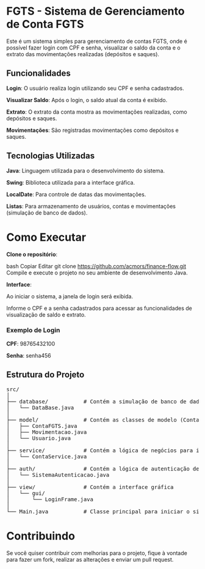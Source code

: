 <h1>FGTS - Sistema de Gerenciamento de Conta FGTS</h1>
Este é um sistema simples para gerenciamento de contas FGTS, onde é possível fazer login com CPF e senha, visualizar o saldo da conta e o extrato das movimentações realizadas (depósitos e saques).

<h2>Funcionalidades</h2>
<strong>Login</strong>: O usuário realiza login utilizando seu CPF e senha cadastrados.

<strong>Visualizar Saldo</strong>: Após o login, o saldo atual da conta é exibido.

<strong>Extrato</strong>: O extrato da conta mostra as movimentações realizadas, como depósitos e saques.

<strong>Movimentações</strong>: São registradas movimentações como depósitos e saques.

<h2>Tecnologias Utilizadas</h2>
<strong>Java</strong>: Linguagem utilizada para o desenvolvimento do sistema.

<strong>Swing</strong>: Biblioteca utilizada para a interface gráfica.

<strong>LocalDate</strong>: Para controle de datas das movimentações.

<strong>Listas</strong>: Para armazenamento de usuários, contas e movimentações (simulação de banco de dados).

<h1>Como Executar</h1>
<strong>Clone o repositório</strong>:

bash
Copiar
Editar
git clone https://github.com/acmors/finance-flow.git
Compile e execute o projeto no seu ambiente de desenvolvimento Java.

<strong>Interface</strong>:

Ao iniciar o sistema, a janela de login será exibida.

Informe o CPF e a senha cadastrados para acessar as funcionalidades de visualização de saldo e extrato.

<h3>Exemplo de Login</h3>
<strong>CPF</strong>: 98765432100

<strong>Senha</strong>: senha456

<h2>Estrutura do Projeto</h2>
<pre>
src/
│
├── database/           # Contém a simulação de banco de dados e cálculo de saldo
│   └── DataBase.java
│
├── model/              # Contém as classes de modelo (ContaFGTS, Movimentacao, Usuario)
│   ├── ContaFGTS.java
│   ├── Movimentacao.java
│   └── Usuario.java
│
├── service/            # Contém a lógica de negócios para interação com contas
│   └── ContaService.java
│
├── auth/               # Contém a lógica de autenticação de usuários
│   └── SistemaAutenticacao.java
│
├── view/               # Contém a interface gráfica
│   └── gui/
│       └── LoginFrame.java
│
└── Main.java           # Classe principal para iniciar o sistema
</pre>

<h1>Contribuindo</h1>
Se você quiser contribuir com melhorias para o projeto, fique à vontade para fazer um fork, realizar as alterações e enviar um pull request.
